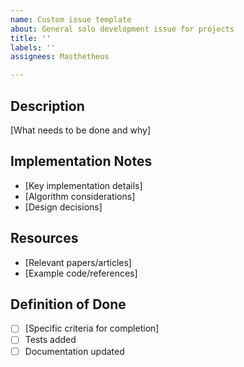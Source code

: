 ```yaml
---
name: Custom issue template
about: General solo development issue for projects
title: ''
labels: ''
assignees: Masthetheus

---
```


## Description
[What needs to be done and why]

## Implementation Notes
- [Key implementation details]
- [Algorithm considerations]
- [Design decisions]

## Resources
- [Relevant papers/articles]
- [Example code/references]

## Definition of Done
- [ ] [Specific criteria for completion]
- [ ] Tests added
- [ ] Documentation updated
